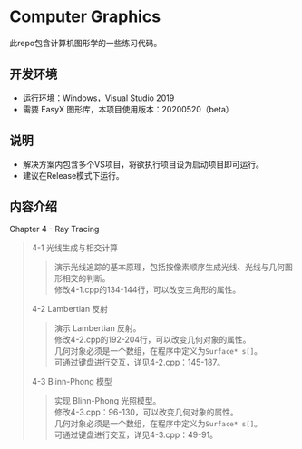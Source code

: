 Computer Graphics
=======
此repo包含计算机图形学的一些练习代码。<br>

开发环境
-------
* 运行环境：Windows，Visual Studio 2019
* 需要 EasyX 图形库，本项目使用版本：20200520（beta）

说明
-------
* 解决方案内包含多个VS项目，将欲执行项目设为启动项目即可运行。
* 建议在Release模式下运行。

内容介绍
-------
Chapter 4 - Ray Tracing
>4-1 光线生成与相交计算
>>演示光线追踪的基本原理，包括按像素顺序生成光线、光线与几何图形相交的判断。<br>
>>修改4-1.cpp的134-144行，可以改变三角形的属性。
>
>4-2 Lambertian 反射
>>演示 Lambertian 反射。<br>
>>修改4-2.cpp的192-204行，可以改变几何对象的属性。<br>
>>几何对象必须是一个数组，在程序中定义为<code>Surface* s[]</code>。<br>
>>可通过键盘进行交互，详见4-2.cpp：145-187。
>
>4-3 Blinn-Phong 模型
>>实现 Blinn-Phong 光照模型。<br>
>>修改4-3.cpp：96-130，可以改变几何对象的属性。<br>
>>几何对象必须是一个数组，在程序中定义为<code>Surface* s[]</code>。<br>
>>可通过键盘进行交互，详见4-3.cpp：49-91。
